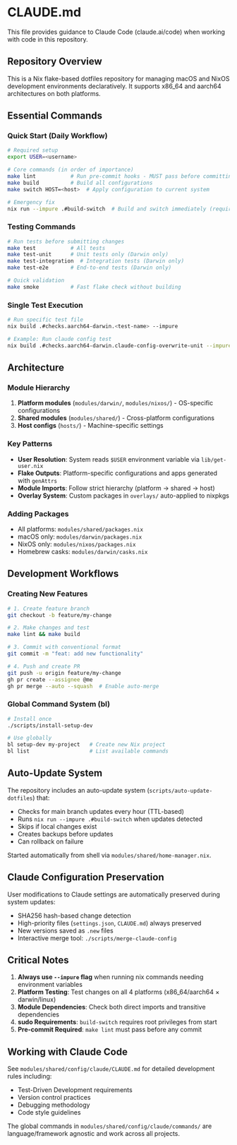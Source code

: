 # CLAUDE.md

This file provides guidance to Claude Code (claude.ai/code) when working with code in this repository.

## Repository Overview

This is a Nix flake-based dotfiles repository for managing macOS and NixOS development environments declaratively. It supports x86_64 and aarch64 architectures on both platforms.

## Essential Commands

### Quick Start (Daily Workflow)
```bash
# Required setup
export USER=<username>

# Core commands (in order of importance)
make lint           # Run pre-commit hooks - MUST pass before committing
make build          # Build all configurations
make switch HOST=<host>  # Apply configuration to current system

# Emergency fix
nix run --impure .#build-switch  # Build and switch immediately (requires sudo)
```

### Testing Commands
```bash
# Run tests before submitting changes
make test           # All tests
make test-unit      # Unit tests only (Darwin only)
make test-integration  # Integration tests (Darwin only)
make test-e2e       # End-to-end tests (Darwin only)

# Quick validation
make smoke          # Fast flake check without building
```

### Single Test Execution
```bash
# Run specific test file
nix build .#checks.aarch64-darwin.<test-name> --impure

# Example: Run claude config test
nix build .#checks.aarch64-darwin.claude-config-overwrite-unit --impure
```

## Architecture

### Module Hierarchy
1. **Platform modules** (`modules/darwin/`, `modules/nixos/`) - OS-specific configurations
2. **Shared modules** (`modules/shared/`) - Cross-platform configurations  
3. **Host configs** (`hosts/`) - Machine-specific settings

### Key Patterns
- **User Resolution**: System reads `$USER` environment variable via `lib/get-user.nix`
- **Flake Outputs**: Platform-specific configurations and apps generated with `genAttrs`
- **Module Imports**: Follow strict hierarchy (platform → shared → host)
- **Overlay System**: Custom packages in `overlays/` auto-applied to nixpkgs

### Adding Packages
- All platforms: `modules/shared/packages.nix`
- macOS only: `modules/darwin/packages.nix`
- NixOS only: `modules/nixos/packages.nix`
- Homebrew casks: `modules/darwin/casks.nix`

## Development Workflows

### Creating New Features
```bash
# 1. Create feature branch
git checkout -b feature/my-change

# 2. Make changes and test
make lint && make build

# 3. Commit with conventional format
git commit -m "feat: add new functionality"

# 4. Push and create PR
git push -u origin feature/my-change
gh pr create --assignee @me
gh pr merge --auto --squash  # Enable auto-merge
```

### Global Command System (bl)
```bash
# Install once
./scripts/install-setup-dev

# Use globally
bl setup-dev my-project   # Create new Nix project
bl list                   # List available commands
```

## Auto-Update System

The repository includes an auto-update system (`scripts/auto-update-dotfiles`) that:
- Checks for main branch updates every hour (TTL-based)
- Runs `nix run --impure .#build-switch` when updates detected
- Skips if local changes exist
- Creates backups before updates
- Can rollback on failure

Started automatically from shell via `modules/shared/home-manager.nix`.

## Claude Configuration Preservation

User modifications to Claude settings are automatically preserved during system updates:
- SHA256 hash-based change detection
- High-priority files (`settings.json`, `CLAUDE.md`) always preserved
- New versions saved as `.new` files
- Interactive merge tool: `./scripts/merge-claude-config`

## Critical Notes

1. **Always use `--impure` flag** when running nix commands needing environment variables
2. **Platform Testing**: Test changes on all 4 platforms (x86_64/aarch64 × darwin/linux)
3. **Module Dependencies**: Check both direct imports and transitive dependencies
4. **sudo Requirements**: `build-switch` requires root privileges from start
5. **Pre-commit Required**: `make lint` must pass before any commit

## Working with Claude Code

See `modules/shared/config/claude/CLAUDE.md` for detailed development rules including:
- Test-Driven Development requirements
- Version control practices
- Debugging methodology
- Code style guidelines

The global commands in `modules/shared/config/claude/commands/` are language/framework agnostic and work across all projects.
